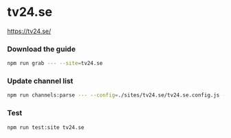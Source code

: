 # tv24.se

https://tv24.se/

### Download the guide

```sh
npm run grab --- --site=tv24.se
```

### Update channel list

```sh
npm run channels:parse --- --config=./sites/tv24.se/tv24.se.config.js --output=./sites/tv24.se/tv24.se.channels.xml
```

### Test

```sh
npm run test:site tv24.se
```
